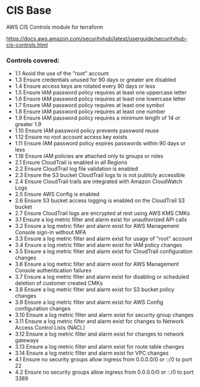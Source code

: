 # CIS Base

AWS CIS Controls module for terraform

https://docs.aws.amazon.com/securityhub/latest/userguide/securityhub-cis-controls.html

### Controls covered:
- 1.1 Avoid the use of the "root" account
- 1.3 Ensure credentials unused for 90 days or greater are disabled
- 1.4 Ensure access keys are rotated every 90 days or less
- 1.5 Ensure IAM password policy requires at least one uppercase letter
- 1.6 Ensure IAM password policy requires at least one lowercase letter
- 1.7 Ensure IAM password policy requires at least one symbol
- 1.8 Ensure IAM password policy requires at least one number
- 1.9 Ensure IAM password policy requires a minimum length of 14 or greater 1.9
- 1.10 Ensure IAM password policy prevents password reuse
- 1.12 Ensure no root account access key exists
- 1.11 Ensure IAM password policy expires passwords within 90 days or less
- 1.16 Ensure IAM policies are attached only to groups or roles
- 2.1 Ensure CloudTrail is enabled in all Regions
- 2.2 Ensure CloudTrail log file validation is enabled
- 2.3 Ensure the S3 bucket CloudTrail logs to is not publicly accessible
- 2.4 Ensure CloudTrail trails are integrated with Amazon CloudWatch Logs
- 2.5 Ensure AWS Config is enabled
- 2.6 Ensure S3 bucket access logging is enabled on the CloudTrail S3 bucket
- 2.7 Ensure CloudTrail logs are encrypted at rest using AWS KMS CMKs
- 3.1 Ensure a log metric filter and alarm exist for unauthorized API calls
- 3.2 Ensure a log metric filter and alarm exist for AWS Management Console sign-in without MFA
- 3.3 Ensure a log metric filter and alarm exist for usage of "root" account
- 3.4 Ensure a log metric filter and alarm exist for IAM policy changes
- 3.5 Ensure a log metric filter and alarm exist for CloudTrail configuration changes
- 3.6 Ensure a log metric filter and alarm exist for AWS Management Console authentication failures
- 3.7 Ensure a log metric filter and alarm exist for disabling or scheduled deletion of customer created CMKs
- 3.8 Ensure a log metric filter and alarm exist for S3 bucket policy changes
- 3.9 Ensure a log metric filter and alarm exist for AWS Config configuration changes
- 3.10 Ensure a log metric filter and alarm exist for security group changes
- 3.11 Ensure a log metric filter and alarm exist for changes to Network Access Control Lists (NACL)
- 3.12 Ensure a log metric filter and alarm exist for changes to network gateways
- 3.13 Ensure a log metric filter and alarm exist for route table changes
- 3.14 Ensure a log metric filter and alarm exist for VPC changes
- 4.1 Ensure no security groups allow ingress from 0.0.0.0/0 or ::/0 to port 22
- 4.2 Ensure no security groups allow ingress from 0.0.0.0/0 or ::/0 to port 3389